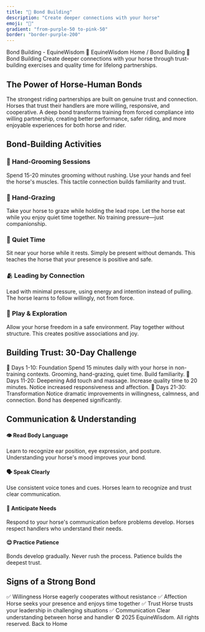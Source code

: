 ```yaml
---
title: "🤝 Bond Building"
description: "Create deeper connections with your horse"
emoji: "🤝"
gradient: "from-purple-50 to-pink-50"
border: "border-purple-200"
---
```


Bond Building - EquineWisdom
🐴
EquineWisdom
Home
/
Bond Building
🤝 Bond Building
Create deeper connections with your horse through trust-building exercises and quality time for lifelong partnerships.
## The Power of Horse-Human Bonds
The strongest riding partnerships are built on genuine trust and connection. Horses that trust their handlers are more willing, responsive, and cooperative. A deep bond transforms training from forced compliance into willing partnership, creating better performance, safer riding, and more enjoyable experiences for both horse and rider.
## Bond-Building Activities
### 🧴 Hand-Grooming Sessions
Spend 15-20 minutes grooming without rushing. Use your hands and feel the horse's muscles. This tactile connection builds familiarity and trust.
### 🌾 Hand-Grazing
Take your horse to graze while holding the lead rope. Let the horse eat while you enjoy quiet time together. No training pressure—just companionship.
### 🎵 Quiet Time
Sit near your horse while it rests. Simply be present without demands. This teaches the horse that your presence is positive and safe.
### 🫂 Leading by Connection
Lead with minimal pressure, using energy and intention instead of pulling. The horse learns to follow willingly, not from force.
### 🏃 Play & Exploration
Allow your horse freedom in a safe environment. Play together without structure. This creates positive associations and joy.
## Building Trust: 30-Day Challenge
📅
Days 1-10: Foundation
Spend 15 minutes daily with your horse in non-training contexts. Grooming, hand-grazing, quiet time. Build familiarity.
📅
Days 11-20: Deepening
Add touch and massage. Increase quality time to 20 minutes. Notice increased responsiveness and affection.
📅
Days 21-30: Transformation
Notice dramatic improvements in willingness, calmness, and connection. Bond has deepened significantly.
## Communication & Understanding
#### 👁️ Read Body Language
Learn to recognize ear position, eye expression, and posture. Understanding your horse's mood improves your bond.
#### 🗣️ Speak Clearly
Use consistent voice tones and cues. Horses learn to recognize and trust clear communication.
#### 💭 Anticipate Needs
Respond to your horse's communication before problems develop. Horses respect handlers who understand their needs.
#### 😌 Practice Patience
Bonds develop gradually. Never rush the process. Patience builds the deepest trust.
## Signs of a Strong Bond
✅
Willingness
Horse eagerly cooperates without resistance
✅
Affection
Horse seeks your presence and enjoys time together
✅
Trust
Horse trusts your leadership in challenging situations
✅
Communication
Clear understanding between horse and handler
&copy; 2025 EquineWisdom. All rights reserved.
Back to Home
